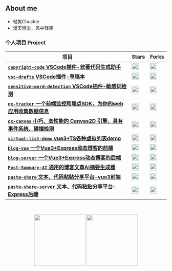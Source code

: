 ## About me

- 轻笑Chuckle
- 漫天倾尘，风中轻笑

### 个人项目 Project

| 项目 | Stars | Forks |
| --- | --- | ---|
| [**`copyright-code` VSCode插件-软著代码生成助手**](https://github.com/qxchuckle/copyright-code) | <img src="https://img.shields.io/github/stars/qxchuckle/copyright-code?style=social" height="22" align="top" /> | <img src="https://img.shields.io/github/forks/qxchuckle/copyright-code?style=social" height="22" align="top" /> |
| [**`vsc-drafts` VSCode插件-草稿本**](https://github.com/qxchuckle/vsc-drafts) | <img src="https://img.shields.io/github/stars/qxchuckle/vsc-drafts?style=social" height="22" align="top" /> | <img src="https://img.shields.io/github/forks/qxchuckle/vsc-drafts?style=social" height="22" align="top" /> |
| [**`sensitive-word-detection` VSCode插件-敏感词检测**](https://github.com/qxchuckle/sensitive-word-detection) | <img src="https://img.shields.io/github/stars/qxchuckle/sensitive-word-detection?style=social" height="22" align="top" /> | <img src="https://img.shields.io/github/forks/qxchuckle/sensitive-word-detection?style=social" height="22" align="top" /> |
| [**`qx-tracker` 一个前端监控和埋点SDK，为你的web应用收集数据信息**](https://github.com/qxchuckle/qx-tracker) | <img src="https://img.shields.io/github/stars/qxchuckle/qx-tracker?style=social" height="22" align="top" /> | <img src="https://img.shields.io/github/forks/qxchuckle/qx-tracker?style=social" height="22" align="top" /> |
| [**`qx-canvas` 小巧、高性能的 Canvas2D 引擎，具有事件系统、碰撞检测**](https://github.com/qxchuckle/qx-canvas) | <img src="https://img.shields.io/github/stars/qxchuckle/qx-canvas?style=social" height="22" align="top" /> | <img src="https://img.shields.io/github/forks/qxchuckle/qx-canvas?style=social" height="22" align="top" /> |
| [**`virtual-list-demo` vue3+TS各种虚拟列表demo**](https://github.com/qxchuckle/virtual-list-demo) | <img src="https://img.shields.io/github/stars/qxchuckle/virtual-list-demo?style=social" height="22" align="top" /> | <img src="https://img.shields.io/github/forks/qxchuckle/virtual-list-demo?style=social" height="22" align="top" /> |
| [**`blog-vue` 一个Vue3+Express动态博客的前端**](https://github.com/qxchuckle/blog-vue) | <img src="https://img.shields.io/github/stars/qxchuckle/blog-vue?style=social" height="22" align="top" /> | <img src="https://img.shields.io/github/forks/qxchuckle/blog-vue?style=social" height="22" align="top" /> |
| [**`blog-server` 一个Vue3+Express动态博客的后端**](https://github.com/qxchuckle/blog-server) | <img src="https://img.shields.io/github/stars/qxchuckle/blog-server?style=social" height="22" align="top" /> | <img src="https://img.shields.io/github/forks/qxchuckle/blog-server?style=social" height="22" align="top" /> |
| [**`Post-Summary-AI` 通用的博客文章AI摘要生成器**](https://github.com/qxchuckle/Post-Summary-AI) | <img src="https://img.shields.io/github/stars/qxchuckle/Post-Summary-AI?style=social" height="22" align="top" /> | <img src="https://img.shields.io/github/forks/qxchuckle/Post-Summary-AI?style=social" height="22" align="top" /> |
| [**`paste-share` 文本、代码粘贴分享平台-vue3前端**](https://github.com/qxchuckle/paste-share) | <img src="https://img.shields.io/github/stars/qxchuckle/paste-share?style=social" height="22" align="top" /> | <img src="https://img.shields.io/github/forks/qxchuckle/paste-share-server?style=social" height="22" align="top" /> |
| [**`paste-share-server` 文本、代码粘贴分享平台-Express后端**](https://github.com/qxchuckle/paste-share-server) | <img src="https://img.shields.io/github/stars/qxchuckle/paste-share-server?style=social" height="22" align="top" /> | <img src="https://img.shields.io/github/forks/qxchuckle/paste-share-server?style=social" height="22" align="top" /> |

<br />

<p align="center">
  <img height="160" src="https://github-readme-stats.vercel.app/api/top-langs/?username=qxchuckle&theme=react&hide=html,css,dockerfile,shell,Objective-C,cmake,scss,ejs,stylus&count_private=true&show_icons=true&hide_border=true&layout=compact"/>
  
  <img height="160" src="https://github-readme-stats.vercel.app/api?username=qxchuckle&count_private=true&show_icons=true&theme=onedark&include_all_commits=true&hide_border=true"/>
</p>

